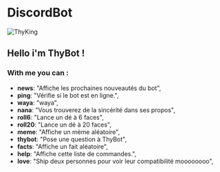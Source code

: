 # DiscordBot

![ThyKing](https://user-images.githubusercontent.com/73226823/211423713-9d9cf464-8400-4f1f-8f7a-64bef80420fc.jpg)

## Hello i'm ThyBot !
### With me you can : 

- **news**: "Affiche les prochaines nouveautés du bot",
- **ping**: "Vérifie si le bot est en ligne.",
- **waya**: "waya",
- **nana**: "Vous trouverez de la sincérité dans ses propos",
- **roll6**: "Lance un dé à 6 faces",
- **roll20**: "Lance un dé à 20 faces",
- **meme**: "Affiche un mème aléatoire",
- **thybot**: "Pose une question à ThyBot",
- **facts**: "Affiche un fait aléatoire",
- **help**: "Affiche cette liste de commandes.",
- **love**: "Ship deux personnes pour voir leur compatibilité moooooooo",
